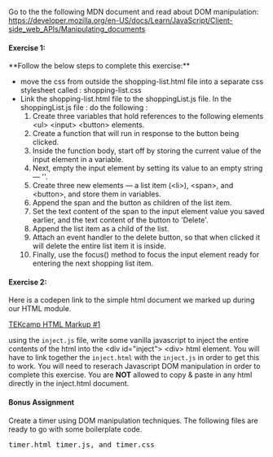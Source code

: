 Go to the the following MDN document and read about DOM manipulation:
https://developer.mozilla.org/en-US/docs/Learn/JavaScript/Client-side_web_APIs/Manipulating_documents

<h4>Exercise 1:</h4>
**Follow the below steps to complete this exercise:**

* move the css from outside the shopping-list.html file into a separate css stylesheet called : shopping-list.css
* Link the shopping-list.html file to the shoppingList.js file.  In the shoppingList.js file : do the following : 
    1. Create three variables that hold references to the following elements &lt;ul&gt; &lt;input&gt; &lt;button&gt; elements.
    2. Create a function that will run in response to the button being clicked.
    3. Inside the function body, start off by storing the current value of the input element in a variable.
    4. Next, empty the input element by setting its value to an empty string — ''.
    5. Create three new elements — a list item (&lt;li&gt;), &lt;span&gt;, and &lt;button&gt;, and store them in variables.
    6. Append the span and the button as children of the list item.
    7. Set the text content of the span to the input element value you saved earlier, and the text content of the button to 'Delete'.
    8. Append the list item as a child of the list.
    9. Attach an event handler to the delete button, so that when clicked it will delete the entire list item it is inside.
    10. Finally, use the focus() method to focus the input element ready for entering the next shopping list item.

<h4>Exercise 2:</h4>
Here is a codepen link to the simple html document we marked up during our HTML module.

<a href="https://codepen.io/ayunas-the-scripter/pen/WNQgpqB" target="_blank">TEKcamp HTML Markup #1</a>

using the <code>inject.js</code> file, write some vanilla javascript to inject the entire contents of the html into the &lt;div id="inject"&gt; &lt;div&gt; html element.  You will have to link together the <code>inject.html</code> with the <code>inject.js</code> in order to get this to work.  You will need to reserach Javascript DOM manipulation in order to complete this exercise.  You are <strong>NOT</strong> allowed to copy & paste in any html directly in the inject.html document.


**<h4>Bonus Assignment</h4>**

Create a timer using DOM manipulation techniques. The following files are ready to go with some boilerplate code.
<pre>timer.html timer.js, and timer.css</pre> 

